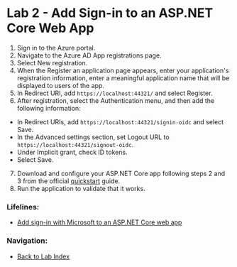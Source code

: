 # Lab 2 - Add Sign-in to an ASP.NET Core Web App

1. Sign in to the Azure portal.
2. Navigate to the Azure AD App registrations page.
3. Select New registration.
4. When the Register an application page appears, enter your application's registration information, enter a meaningful application name that will be displayed to users of the app.
5. In Redirect URI, add `https://localhost:44321/` and select Register.
6. After registration, select the Authentication menu, and then add the following information:
* In Redirect URIs, add `https://localhost:44321/signin-oidc` and select Save.
* In the Advanced settings section, set Logout URL to `https://localhost:44321/signout-oidc`.
* Under Implicit grant, check ID tokens.
* Select Save.
7. Download and configure your ASP.NET Core app following steps 2 and 3 from the official [quickstart](https://docs.microsoft.com/en-us/azure/active-directory/develop/quickstart-v2-aspnet-core-webapp) guide.
8. Run the application to validate that it works.


### Lifelines:

* [Add sign-in with Microsoft to an ASP.NET Core web app](https://docs.microsoft.com/en-us/azure/active-directory/develop/quickstart-v2-aspnet-core-webapp)

### Navigation:

* [Back to Lab Index](https://github.com/mikepfeiffer/az-dev-workshop)
